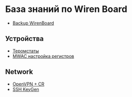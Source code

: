 # База знаний по Wiren Board

- [Backup WirenBoard](./Backup%20WB.md)

## Устройства
- [Теромстаты](./thermostats/README.md)
- [MWAC настройка регистров](./MWAC%20(registr).md)

## Network
- [OpenVPN + CR](./OpenVPN%20+%20CR.md)
- [SSH KeyGen](./SSH%20KeyGen.md)
